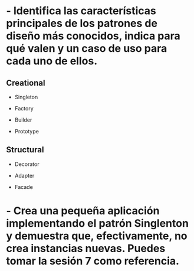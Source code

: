 # - Identifica las características principales de los patrones de diseño más conocidos, indica para qué valen y un caso de uso para cada uno de ellos.
 
  ## Creational 

  - Singleton

  - Factory

  - Builder

  - Prototype
  

  ## Structural 

  - Decorator

  - Adapter

  - Facade

   


# - Crea una pequeña aplicación implementando el patrón Singlenton y demuestra que, efectivamente, no crea instancias nuevas. Puedes tomar la sesión 7 como referencia.